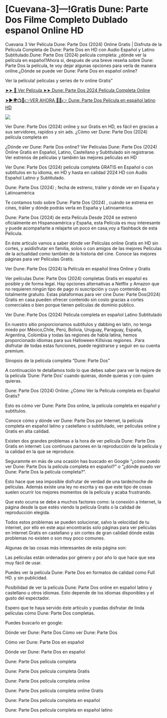# [Cuevana-3]—!Gratis Dune: Parte Dos Filme Completo Dublado espanol Online HD

Cuevana 3 Ver Película Dune: Parte Dos (2024) Online Gratis | Disfruta de la Película Completa de Dune: Parte Dos en HD con Audio Español y Latino Subtitulado.Dune: Parte Dos (2024) película completa: ¿dónde ver la película en español?Ahora si, después de una breve reseña sobre Dune: Parte Dos la película, te voy dejar algunas opciones para verla de manera online.¿Dónde se puede ver Dune: Parte Dos en español online?

Ver la película! películas y series de tv online Gratis”

[➤➤ 📱 Ver Pelicula ➤➤ Dune: Parte Dos 2024 Película Completa Online](https://bit.ly/dune-part-two-2024-Full-movie)

[➤►🌍📺📱👉VER AHORA 🔴✅👉 Dune: Parte Dos Pelicula en español latino HD](https://bit.ly/dune-part-two-2024-Full-movie)

<a href="https://bit.ly/dune-part-two-2024-Full-movie: Part Two-2024-Full-Movie"><img src="https://www.techmehow.com/wp-content/uploads/2024/03/rgbsrteg.gif" style="max-width: 100%;"></a>


Ver Dune: Parte Dos (2024) online y sur Gratis en HD, es fácil en gracias a sus servidores, rapidos y sin ads. ¿Cómo ver Dune: Parte Dos (2024) película completa en

¿Dónde ver Dune: Parte Dos online?
Ver Películas Dune: Parte Dos (2024) Online Gratis en Español, Latino, Castellano y Subtitulado sin registrarse. Ver estrenos de películas y también las mejores películas en HD

Ver Dune: Parte Dos (2024) película completa GRATIS en Español o con subtítulos en tu idioma, en HD y hasta en calidad 2024 HD con Audio Español Latino y Subtitulado.

Dune: Parte Dos (2024) ; fecha de estreno, tráiler y dónde ver en España y Latinoamérica

Te contamos todo sobre Dune: Parte Dos (2024) , cuándo se estrena en cines, tráiler y dónde podrás verla en España y Latinoamérica.

Dune: Parte Dos (2024) de esta Película Desde 2024 se estrenó oficialmente en Hispanoamérica y España, esta Película es muy interesante y puede acompañarte a relajarte un poco en casa,voy a flashback de esta Película.

En éste artículo vamos a saber dónde ver Películas online Gratis en HD sin cortes, y asídisfrutar en familia, solos o con amigos de las mejores Películas de la actualidad como también de la historia del cine. Conoce las mejores páginas para ver Películas Gratis.

Ver Dune: Parte Dos (2024) la Película en español línea Online y Gratis

Ver películas Dune: Parte Dos (2024) completas Gratis en español es posible y de forma legal. Hay opciones alternativas a Netflix y Amazon que no requieren ningún tipo de pago ni suscripción y cuyo contenido es totalmente gratuito. Estas plataformas para ver cine Dune: Parte Dos(2024) Gratis en casa pueden ofrecer contenido sin costo gracias a cortes comerciales o bien porque tienen películas de dominio público.


Ver Dune: Parte Dos (2024) Película completa en español Latino Subtitulado

En nuestro sitio proporcionamos subtítulos y dabbing en latín, no tenga miedo por México,Chile, Perú, Bolivia, Uruguay, Paraguay, España, Argentina, Colombia y todas las regiones de habla latina, hemos proporcionado idiomas para sus Halloween Killsivas regiones. .Para disfrutar de todas estas funciones, puede registrarse y seguir en su cuenta premium.

Sinopsis de la película completa “Dune: Parte Dos”

A continuación te detallamos todo lo que debes saber para ver la mejore de la película ‘Dune: Parte Dos’ cuando quieras, donde quieras y con quien quieras.

Dune: Parte Dos (2024) Online: ¿Cómo Ver la Película completa en Español Gratis?

Esto es cómo ver Dune: Parte Dos online, la película completa en español y subtítulos.

Conoce cómo y dónde ver Dune: Parte Dos por Internet, la película completa en español latino y castellano o subtitulado, ver películas online y Gratis en alta calidad.

Existen dos grandes problemas a la hora de ver película Dune: Parte Dos Gratis en internet: Los continuos parones en la reproducción de la película y la calidad en la que se reproduce.

Seguramnte en más de una ocasión has buscado en Google “¿cómo puedo ver Dune: Parte Dos la película completa en español?” o “¿dónde puedo ver Dune: Parte Dos la película completa?”.

Esto hace que sea imposible disfrutar de verdad de una tarde/noche de películas. Además existe una ley no escrita y es que este tipo de cosas suelen ocurrir los mejores momentos de la película y acaba frustrando.

Que esto ocurra se debe a muchos factores como: la conexión a Internet, la página desde la que estés viendo la película Gratis o la calidad de reproducción elegida.

Todos estos problemas se pueden solucionar, salvo la velocidad de tu internet, por ello en este aqui encontrarás solo páginas para ver películas en Internet Gratis en castellano y sin cortes de gran calidad dónde estás problemas no existen o son muy poco comunes.

Algunas de las cosas más interesantes de esta página son:

Las películas están ordenadas por género y por año lo que hace que sea muy fácil de usar.

Puedes ver la película Dune: Parte Dos en formatos de calidad como Full HD. y sin publicidad.

Posibilidad de ver la película Dune: Parte Dos online en español latino y castellano u otros idiomas. Esto depende de los idiomas disponibles y el gusto del espectador.

Espero que te haya servido éste artículo y puedas disfrutar de linda películas cómo Dune: Parte Dos completas.

Puedes buscarlo en google:

Dónde ver Dune: Parte Dos
Cómo ver Dune: Parte Dos

Cómo ver Dune: Parte Dos en español

Dónde ver Dune: Parte Dos en español

Dune: Parte Dos película completa

Dune: Parte Dos película completa Gratis

Dune: Parte Dos película completa online

Dune: Parte Dos película completa online Gratis

Dune: Parte Dos pelicula completa en español

Dune: Parte Dos pelicula completa en español latino

